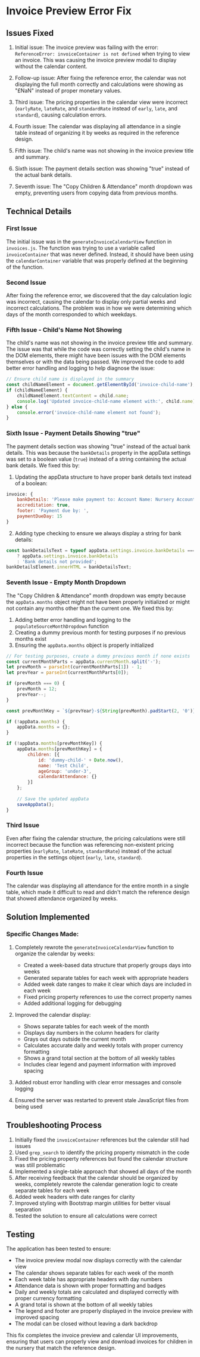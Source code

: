 # Invoice Preview Error Fix

## Issues Fixed

1. Initial issue: The invoice preview was failing with the error: `ReferenceError: invoiceContainer is not defined` when trying to view an invoice. This was causing the invoice preview modal to display without the calendar content.

2. Follow-up issue: After fixing the reference error, the calendar was not displaying the full month correctly and calculations were showing as "£NaN" instead of proper monetary values.

3. Third issue: The pricing properties in the calendar view were incorrect (`earlyRate`, `lateRate`, and `standardRate` instead of `early`, `late`, and `standard`), causing calculation errors.

4. Fourth issue: The calendar was displaying all attendance in a single table instead of organizing it by weeks as required in the reference design.

5. Fifth issue: The child's name was not showing in the invoice preview title and summary.

6. Sixth issue: The payment details section was showing "true" instead of the actual bank details.

7. Seventh issue: The "Copy Children & Attendance" month dropdown was empty, preventing users from copying data from previous months.

## Technical Details

### First Issue
The initial issue was in the `generateInvoiceCalendarView` function in `invoices.js`. The function was trying to use a variable called `invoiceContainer` that was never defined. Instead, it should have been using the `calendarContainer` variable that was properly defined at the beginning of the function.

### Second Issue
After fixing the reference error, we discovered that the day calculation logic was incorrect, causing the calendar to display only partial weeks and incorrect calculations. The problem was in how we were determining which days of the month corresponded to which weekdays.

### Fifth Issue - Child's Name Not Showing
The child's name was not showing in the invoice preview title and summary. The issue was that while the code was correctly setting the child's name in the DOM elements, there might have been issues with the DOM elements themselves or with the data being passed. We improved the code to add better error handling and logging to help diagnose the issue:

```javascript
// Ensure child name is displayed in the summary
const childNameElement = document.getElementById('invoice-child-name');
if (childNameElement) {
    childNameElement.textContent = child.name;
    console.log('Updated invoice-child-name element with:', child.name);
} else {
    console.error('invoice-child-name element not found');
}
```

### Sixth Issue - Payment Details Showing "true"
The payment details section was showing "true" instead of the actual bank details. This was because the `bankDetails` property in the appData settings was set to a boolean value (`true`) instead of a string containing the actual bank details. We fixed this by:

1. Updating the appData structure to have proper bank details text instead of a boolean:
```javascript
invoice: {
    bankDetails: 'Please make payment to: Account Name: Nursery Account, Sort Code: 00-00-00, Account Number: 12345678',
    accreditation: true,
    footer: 'Payment due by: ',
    paymentDueDay: 15
}
```

2. Adding type checking to ensure we always display a string for bank details:
```javascript
const bankDetailsText = typeof appData.settings.invoice.bankDetails === 'string' 
    ? appData.settings.invoice.bankDetails 
    : 'Bank details not provided';
bankDetailsElement.innerHTML = bankDetailsText;
```

### Seventh Issue - Empty Month Dropdown
The "Copy Children & Attendance" month dropdown was empty because the `appData.months` object might not have been properly initialized or might not contain any months other than the current one. We fixed this by:

1. Adding better error handling and logging to the `populateSourceMonthDropdown` function
2. Creating a dummy previous month for testing purposes if no previous months exist
3. Ensuring the `appData.months` object is properly initialized

```javascript
// For testing purposes, create a dummy previous month if none exists
const currentMonthParts = appData.currentMonth.split('-');
let prevMonth = parseInt(currentMonthParts[1]) - 1;
let prevYear = parseInt(currentMonthParts[0]);

if (prevMonth === 0) {
    prevMonth = 12;
    prevYear--;
}

const prevMonthKey = `${prevYear}-${String(prevMonth).padStart(2, '0')}`;

if (!appData.months) {
    appData.months = {};
}

if (!appData.months[prevMonthKey]) {
    appData.months[prevMonthKey] = {
        children: [{
            id: 'dummy-child-' + Date.now(),
            name: 'Test Child',
            ageGroup: 'under-3',
            calendarAttendance: {}
        }]
    };
    
    // Save the updated appData
    saveAppData();
}
```

### Third Issue
Even after fixing the calendar structure, the pricing calculations were still incorrect because the function was referencing non-existent pricing properties (`earlyRate`, `lateRate`, `standardRate`) instead of the actual properties in the settings object (`early`, `late`, `standard`).

### Fourth Issue
The calendar was displaying all attendance for the entire month in a single table, which made it difficult to read and didn't match the reference design that showed attendance organized by weeks.

## Solution Implemented

### Specific Changes Made:

1. Completely rewrote the `generateInvoiceCalendarView` function to organize the calendar by weeks:
   - Created a week-based data structure that properly groups days into weeks
   - Generated separate tables for each week with appropriate headers
   - Added week date ranges to make it clear which days are included in each week
   - Fixed pricing property references to use the correct property names
   - Added additional logging for debugging

2. Improved the calendar display:
   - Shows separate tables for each week of the month
   - Displays day numbers in the column headers for clarity
   - Grays out days outside the current month
   - Calculates accurate daily and weekly totals with proper currency formatting
   - Shows a grand total section at the bottom of all weekly tables
   - Includes clear legend and payment information with improved spacing

3. Added robust error handling with clear error messages and console logging

4. Ensured the server was restarted to prevent stale JavaScript files from being used

## Troubleshooting Process

1. Initially fixed the `invoiceContainer` references but the calendar still had issues
2. Used `grep_search` to identify the pricing property mismatch in the code
3. Fixed the pricing property references but found the calendar structure was still problematic
4. Implemented a single-table approach that showed all days of the month
5. After receiving feedback that the calendar should be organized by weeks, completely rewrote the calendar generation logic to create separate tables for each week
6. Added week headers with date ranges for clarity
7. Improved styling with Bootstrap margin utilities for better visual separation
8. Tested the solution to ensure all calculations were correct

## Testing

The application has been tested to ensure:
- The invoice preview modal now displays correctly with the calendar view
- The calendar shows separate tables for each week of the month
- Each week table has appropriate headers with day numbers
- Attendance data is shown with proper formatting and badges
- Daily and weekly totals are calculated and displayed correctly with proper currency formatting
- A grand total is shown at the bottom of all weekly tables
- The legend and footer are properly displayed in the invoice preview with improved spacing
- The modal can be closed without leaving a dark backdrop

This fix completes the invoice preview and calendar UI improvements, ensuring that users can properly view and download invoices for children in the nursery that match the reference design.
